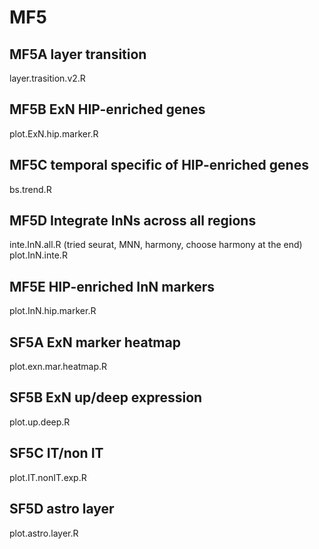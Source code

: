 # MF5

## MF5A layer transition
layer.trasition.v2.R


## MF5B ExN HIP-enriched genes
plot.ExN.hip.marker.R


## MF5C temporal specific of HIP-enriched genes
bs.trend.R


## MF5D Integrate InNs across all regions
inte.InN.all.R (tried seurat, MNN, harmony, choose harmony at the end)
plot.InN.inte.R


## MF5E HIP-enriched InN markers
plot.InN.hip.marker.R


## SF5A ExN marker heatmap
plot.exn.mar.heatmap.R


## SF5B ExN up/deep expression
plot.up.deep.R


## SF5C IT/non IT
plot.IT.nonIT.exp.R


## SF5D astro layer
plot.astro.layer.R



